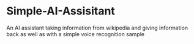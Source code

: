 # Simple-AI-Assisitant
An AI assistant taking information from wikipedia and giving information back as well as with a simple voice recognition sample
